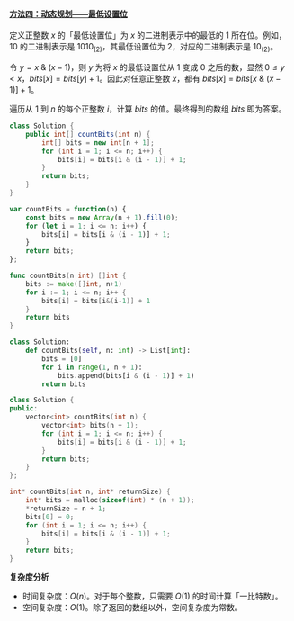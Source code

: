 ﻿#### [方法四：动态规划——最低设置位](https://leetcode.cn/problems/counting-bits/solutions/627418/bi-te-wei-ji-shu-by-leetcode-solution-0t1i/)

定义正整数 $x$ 的「最低设置位」为 $x$ 的二进制表示中的最低的 $1$ 所在位。例如，$10$ 的二进制表示是 $1010_{(2)}$，其最低设置位为 $2$，对应的二进制表示是 $10_{(2)}$。

令 $y = x~\&~(x-1)$，则 $y$ 为将 $x$ 的最低设置位从 $1$ 变成 $0$ 之后的数，显然 $0 \le y < x$，$bits[x] = bits[y] + 1$。因此对任意正整数 $x$，都有 $bits[x] = bits[x~\&~(x-1)] + 1$。

遍历从 $1$ 到 $n$ 的每个正整数 $i$，计算 $bits$ 的值。最终得到的数组 $bits$ 即为答案。

```java
class Solution {
    public int[] countBits(int n) {
        int[] bits = new int[n + 1];
        for (int i = 1; i <= n; i++) {
            bits[i] = bits[i & (i - 1)] + 1;
        }
        return bits;
    }
}
```

```javascript
var countBits = function(n) {
    const bits = new Array(n + 1).fill(0);
    for (let i = 1; i <= n; i++) {
        bits[i] = bits[i & (i - 1)] + 1;
    }
    return bits;
};
```

```go
func countBits(n int) []int {
    bits := make([]int, n+1)
    for i := 1; i <= n; i++ {
        bits[i] = bits[i&(i-1)] + 1
    }
    return bits
}
```

```python
class Solution:
    def countBits(self, n: int) -> List[int]:
        bits = [0]
        for i in range(1, n + 1):
            bits.append(bits[i & (i - 1)] + 1)
        return bits
```

```cpp
class Solution {
public:
    vector<int> countBits(int n) {
        vector<int> bits(n + 1);
        for (int i = 1; i <= n; i++) {
            bits[i] = bits[i & (i - 1)] + 1;
        }
        return bits;
    }
};
```

```c
int* countBits(int n, int* returnSize) {
    int* bits = malloc(sizeof(int) * (n + 1));
    *returnSize = n + 1;
    bits[0] = 0;
    for (int i = 1; i <= n; i++) {
        bits[i] = bits[i & (i - 1)] + 1;
    }
    return bits;
}
```

**复杂度分析**

-   时间复杂度：$O(n)$。对于每个整数，只需要 $O(1)$ 的时间计算「一比特数」。
-   空间复杂度：$O(1)$。除了返回的数组以外，空间复杂度为常数。
